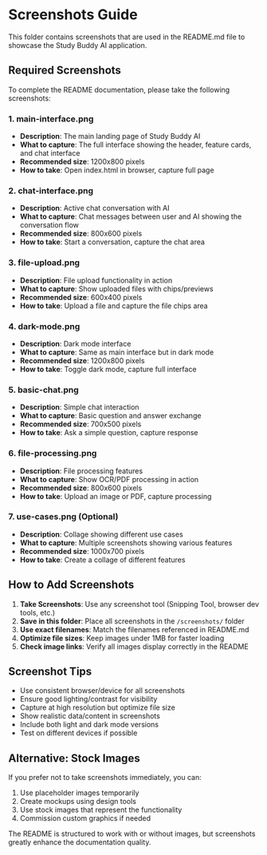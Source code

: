 # Screenshots Guide

This folder contains screenshots that are used in the README.md file to showcase the Study Buddy AI application.

## Required Screenshots

To complete the README documentation, please take the following screenshots:

### 1. main-interface.png
- **Description**: The main landing page of Study Buddy AI
- **What to capture**: The full interface showing the header, feature cards, and chat interface
- **Recommended size**: 1200x800 pixels
- **How to take**: Open index.html in browser, capture full page

### 2. chat-interface.png
- **Description**: Active chat conversation with AI
- **What to capture**: Chat messages between user and AI showing the conversation flow
- **Recommended size**: 800x600 pixels
- **How to take**: Start a conversation, capture the chat area

### 3. file-upload.png
- **Description**: File upload functionality in action
- **What to capture**: Show uploaded files with chips/previews
- **Recommended size**: 600x400 pixels
- **How to take**: Upload a file and capture the file chips area

### 4. dark-mode.png
- **Description**: Dark mode interface
- **What to capture**: Same as main interface but in dark mode
- **Recommended size**: 1200x800 pixels
- **How to take**: Toggle dark mode, capture full interface

### 5. basic-chat.png
- **Description**: Simple chat interaction
- **What to capture**: Basic question and answer exchange
- **Recommended size**: 700x500 pixels
- **How to take**: Ask a simple question, capture response

### 6. file-processing.png
- **Description**: File processing features
- **What to capture**: Show OCR/PDF processing in action
- **Recommended size**: 800x600 pixels
- **How to take**: Upload an image or PDF, capture processing

### 7. use-cases.png (Optional)
- **Description**: Collage showing different use cases
- **What to capture**: Multiple screenshots showing various features
- **Recommended size**: 1000x700 pixels
- **How to take**: Create a collage of different features

## How to Add Screenshots

1. **Take Screenshots**: Use any screenshot tool (Snipping Tool, browser dev tools, etc.)
2. **Save in this folder**: Place all screenshots in the `/screenshots/` folder
3. **Use exact filenames**: Match the filenames referenced in README.md
4. **Optimize file sizes**: Keep images under 1MB for faster loading
5. **Check image links**: Verify all images display correctly in the README

## Screenshot Tips

- Use consistent browser/device for all screenshots
- Ensure good lighting/contrast for visibility
- Capture at high resolution but optimize file size
- Show realistic data/content in screenshots
- Include both light and dark mode versions
- Test on different devices if possible

## Alternative: Stock Images

If you prefer not to take screenshots immediately, you can:
1. Use placeholder images temporarily
2. Create mockups using design tools
3. Use stock images that represent the functionality
4. Commission custom graphics if needed

The README is structured to work with or without images, but screenshots greatly enhance the documentation quality.
